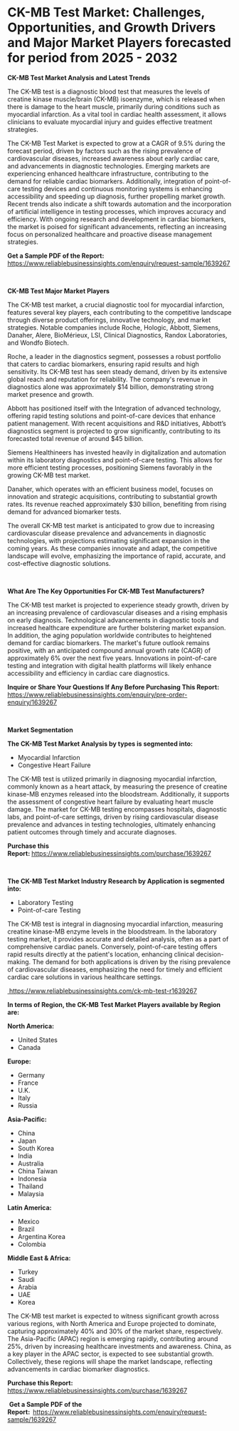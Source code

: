 <p><h1>CK-MB Test Market: Challenges, Opportunities, and Growth Drivers and Major Market Players forecasted for period from 2025 - 2032</h1></p><p><strong>CK-MB Test Market Analysis and Latest Trends</strong></p>
<p><p>The CK-MB test is a diagnostic blood test that measures the levels of creatine kinase muscle/brain (CK-MB) isoenzyme, which is released when there is damage to the heart muscle, primarily during conditions such as myocardial infarction. As a vital tool in cardiac health assessment, it allows clinicians to evaluate myocardial injury and guides effective treatment strategies.</p><p>The CK-MB Test Market is expected to grow at a CAGR of 9.5% during the forecast period, driven by factors such as the rising prevalence of cardiovascular diseases, increased awareness about early cardiac care, and advancements in diagnostic technologies. Emerging markets are experiencing enhanced healthcare infrastructure, contributing to the demand for reliable cardiac biomarkers. Additionally, integration of point-of-care testing devices and continuous monitoring systems is enhancing accessibility and speeding up diagnosis, further propelling market growth. Recent trends also indicate a shift towards automation and the incorporation of artificial intelligence in testing processes, which improves accuracy and efficiency. With ongoing research and development in cardiac biomarkers, the market is poised for significant advancements, reflecting an increasing focus on personalized healthcare and proactive disease management strategies.</p></p>
<p><strong>Get a Sample PDF of the Report:&nbsp;</strong> <a href="https://www.reliablebusinessinsights.com/enquiry/request-sample/1639267?utm_campaign=63&utm_medium=2&utm_source=Github&utm_content=ia&utm_term=16042025&utm_id=ck-mb-test">https://www.reliablebusinessinsights.com/enquiry/request-sample/1639267</a></p>
<p>&nbsp;</p>
<p><strong>CK-MB Test Major Market Players</strong></p>
<p><p>The CK-MB test market, a crucial diagnostic tool for myocardial infarction, features several key players, each contributing to the competitive landscape through diverse product offerings, innovative technology, and market strategies. Notable companies include Roche, Hologic, Abbott, Siemens, Danaher, Alere, BioMérieux, LSI, Clinical Diagnostics, Randox Laboratories, and Wondfo Biotech.</p><p>Roche, a leader in the diagnostics segment, possesses a robust portfolio that caters to cardiac biomarkers, ensuring rapid results and high sensitivity. Its CK-MB test has seen steady demand, driven by its extensive global reach and reputation for reliability. The company's revenue in diagnostics alone was approximately $14 billion, demonstrating strong market presence and growth.</p><p>Abbott has positioned itself with the Integration of advanced technology, offering rapid testing solutions and point-of-care devices that enhance patient management. With recent acquisitions and R&D initiatives, Abbott’s diagnostics segment is projected to grow significantly, contributing to its forecasted total revenue of around $45 billion.</p><p>Siemens Healthineers has invested heavily in digitalization and automation within its laboratory diagnostics and point-of-care testing. This allows for more efficient testing processes, positioning Siemens favorably in the growing CK-MB test market.</p><p>Danaher, which operates with an efficient business model, focuses on innovation and strategic acquisitions, contributing to substantial growth rates. Its revenue reached approximately $30 billion, benefiting from rising demand for advanced biomarker tests.</p><p>The overall CK-MB test market is anticipated to grow due to increasing cardiovascular disease prevalence and advancements in diagnostic technologies, with projections estimating significant expansion in the coming years. As these companies innovate and adapt, the competitive landscape will evolve, emphasizing the importance of rapid, accurate, and cost-effective diagnostic solutions.</p></p>
<p>&nbsp;</p>
<p><strong>What Are The Key Opportunities For CK-MB Test Manufacturers?</strong></p>
<p><p>The CK-MB test market is projected to experience steady growth, driven by an increasing prevalence of cardiovascular diseases and a rising emphasis on early diagnosis. Technological advancements in diagnostic tools and increased healthcare expenditure are further bolstering market expansion. In addition, the aging population worldwide contributes to heightened demand for cardiac biomarkers. The market's future outlook remains positive, with an anticipated compound annual growth rate (CAGR) of approximately 6% over the next five years. Innovations in point-of-care testing and integration with digital health platforms will likely enhance accessibility and efficiency in cardiac care diagnostics.</p></p>
<p><strong>Inquire or Share Your Questions If Any Before Purchasing This Report:</strong> <a href="https://www.reliablebusinessinsights.com/enquiry/pre-order-enquiry/1639267?utm_campaign=63&utm_medium=2&utm_source=Github&utm_content=ia&utm_term=16042025&utm_id=ck-mb-test">https://www.reliablebusinessinsights.com/enquiry/pre-order-enquiry/1639267</a></p>
<p>&nbsp;</p>
<p><strong>Market Segmentation</strong></p>
<p><strong>The CK-MB Test Market Analysis by types is segmented into:</strong></p>
<p><ul><li>Myocardial Infarction</li><li>Congestive Heart Failure</li></ul></p>
<p><p>The CK-MB test is utilized primarily in diagnosing myocardial infarction, commonly known as a heart attack, by measuring the presence of creatine kinase-MB enzymes released into the bloodstream. Additionally, it supports the assessment of congestive heart failure by evaluating heart muscle damage. The market for CK-MB testing encompasses hospitals, diagnostic labs, and point-of-care settings, driven by rising cardiovascular disease prevalence and advances in testing technologies, ultimately enhancing patient outcomes through timely and accurate diagnoses.</p></p>
<p><strong>Purchase this Report:&nbsp;</strong><a href="https://www.reliablebusinessinsights.com/purchase/1639267?utm_campaign=63&utm_medium=2&utm_source=Github&utm_content=ia&utm_term=16042025&utm_id=ck-mb-test">https://www.reliablebusinessinsights.com/purchase/1639267</a></p>
<p>&nbsp;</p>
<p><strong>The CK-MB Test Market Industry Research by Application is segmented into:</strong></p>
<p><ul><li>Laboratory Testing</li><li>Point-of-care Testing</li></ul></p>
<p><p>The CK-MB test is integral in diagnosing myocardial infarction, measuring creatine kinase-MB enzyme levels in the bloodstream. In the laboratory testing market, it provides accurate and detailed analysis, often as a part of comprehensive cardiac panels. Conversely, point-of-care testing offers rapid results directly at the patient's location, enhancing clinical decision-making. The demand for both applications is driven by the rising prevalence of cardiovascular diseases, emphasizing the need for timely and efficient cardiac care solutions in various healthcare settings.</p></p>
<p><a href="https://www.reliablebusinessinsights.com/ck-mb-test-r1639267?utm_campaign=63&utm_medium=2&utm_source=Github&utm_content=ia&utm_term=16042025&utm_id=ck-mb-test">&nbsp;https://www.reliablebusinessinsights.com/ck-mb-test-r1639267</a></p>
<p><strong>In terms of Region, the CK-MB Test Market Players available by Region are:</strong></p>
<p>
    <p> <strong> North America: </strong>
        <ul>
            <li>United States</li>
            <li>Canada</li>
        </ul>
        </p> 
    <p> <strong> Europe: </strong>
        <ul>
            <li>Germany</li>
            <li>France</li>
            <li>U.K.</li>
            <li>Italy</li>
            <li>Russia</li>
        </ul>
        </p> 
    <p> <strong> Asia-Pacific: </strong>
        <ul>
            <li>China</li>
            <li>Japan</li>
            <li>South Korea</li>
            <li>India</li>
            <li>Australia</li>
            <li>China Taiwan</li>
            <li>Indonesia</li>
            <li>Thailand</li>
            <li>Malaysia</li>
        </ul>
        </p> 
    <p> <strong> Latin America: </strong>
        <ul>
            <li>Mexico</li>
            <li>Brazil</li>
            <li>Argentina Korea</li>
            <li>Colombia</li>
        </ul>
        </p> 
    <p> <strong> Middle East & Africa: </strong>
        <ul>
            <li>Turkey</li>
            <li>Saudi</li>
            <li>Arabia</li>
            <li>UAE</li>
            <li>Korea</li>
        </ul>
    </p>
    </p>
<p><p>The CK-MB test market is expected to witness significant growth across various regions, with North America and Europe projected to dominate, capturing approximately 40% and 30% of the market share, respectively. The Asia-Pacific (APAC) region is emerging rapidly, contributing around 25%, driven by increasing healthcare investments and awareness. China, as a key player in the APAC sector, is expected to see substantial growth. Collectively, these regions will shape the market landscape, reflecting advancements in cardiac biomarker diagnostics.</p></p>
<p><strong>Purchase this Report: </strong><a href="https://www.reliablebusinessinsights.com/purchase/1639267?utm_campaign=63&utm_medium=2&utm_source=Github&utm_content=ia&utm_term=16042025&utm_id=ck-mb-test">https://www.reliablebusinessinsights.com/purchase/1639267</a></p>
<p>&nbsp;<strong>Get a Sample PDF of the Report:&nbsp;&nbsp;</strong><a href="https://www.reliablebusinessinsights.com/enquiry/request-sample/1639267?utm_campaign=63&utm_medium=2&utm_source=Github&utm_content=ia&utm_term=16042025&utm_id=ck-mb-test">https://www.reliablebusinessinsights.com/enquiry/request-sample/1639267</a></p>
<p><strong></strong></p>
<p><p></p><p></p><p></p></p>